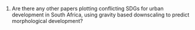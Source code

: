 1. Are there any other papers plotting conflicting SDGs for urban development in South Africa, using gravity based downscaling to predict morphological development?